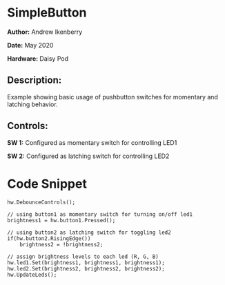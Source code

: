 # SimpleButton
**Author:** Andrew Ikenberry

**Date:** May 2020

**Hardware:** Daisy Pod

## Description:
Example showing basic usage of pushbutton switches for momentary and latching behavior.

## Controls:

**SW 1:** Configured as momentary switch for controlling LED1

**SW 2:** Configured as latching switch for controlling LED2

# Code Snippet

    hw.DebounceControls();

    // using button1 as momentary switch for turning on/off led1
    brightness1 = hw.button1.Pressed();

    // using button2 as latching switch for toggling led2
    if(hw.button2.RisingEdge())
        brightness2 = !brightness2;

    // assign brightness levels to each led (R, G, B)
    hw.led1.Set(brightness1, brightness1, brightness1);
    hw.led2.Set(brightness2, brightness2, brightness2);
    hw.UpdateLeds();
    